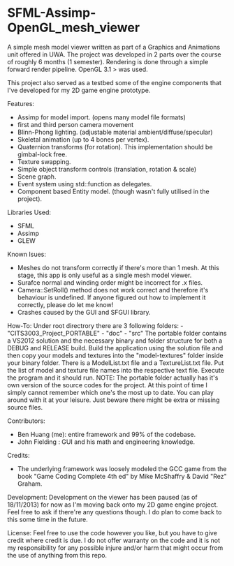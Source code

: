 SFML-Assimp-OpenGL_mesh_viewer
=======================

A simple mesh model viewer written as part of a Graphics and Animations unit offered in UWA.
The project was developed in 2 parts over the course of roughly 6 months (1 semester). Rendering is done through a 
simple forward render pipeline. OpenGL 3.1 > was used.

This project also served as a testbed some of the engine components that I've developed for my 2D game engine prototype.


Features:
  - Assimp for model import. (opens many model file formats)
  - first and third person camera movement
  - Blinn-Phong lighting. (adjustable material ambient/diffuse/specular)
  - Skeletal animation (up to 4 bones per vertex).
  - Quaternion transforms (for rotation). This implementation should be gimbal-lock free.
  - Texture swapping.
  - Simple object transform controls (translation, rotation & scale)
  - Scene graph.
  - Event system using std::function as delegates.
  - Component based Entity model. (though wasn't fully utilised in the project).
  
  
Libraries Used:
  - SFML
  - Assimp
  - GLEW


Known Isues:
  - Meshes do not transform correctly if there's more than 1 mesh.
    At this stage, this app is only useful as a single mesh model viewer.
  - Surafce normal and winding order might be incorrect for .x files.
  - Camera::SetRoll() method does not work correct and therefore it's behaviour is undefined.
    If anyone figured out how to implement it correctly, please do let me know!
  - Crashes caused by the GUI and SFGUI library.


How-To:
  Under root directrory there are 3 following folders:
    - "CITS3003_Project_PORTABLE"
    - "doc"
    - "src"
  The portable folder contains a VS2012 solution and the necessary binary and folder structure for both a DEBUG and RELEASE build. Build the application using the solution file and then copy your models and textures into the "model-textures" folder inside your binary folder. There is a ModelList.txt file and a TextureList.txt file. Put the list of model and texture file names into the respective text file. Execute the program and it should run.
  NOTE: The portable folder actually has it's own version of the source codes for the project. At this point of time I simply cannot remember which one's the most up to date. You can play around with it at your leisure. Just beware there might be extra or missing source files.


Contributors:
  - Ben Huang (me): entire framework and 99% of the codebase.
  - John Fielding : GUI and his math and engineering knowledge.
  
  
Credits:
  - The underlying framework was loosely modeled the GCC game from the book "Game Coding Complete 4th ed"
    by Mike McShaffry & David "Rez" Graham.

Development:
  Development on the viewer has been paused (as of 18/11/2013) for now as I'm moving back onto my 2D game engine project.
  Feel free to ask if there're any questions though. I do plan to come back to this some time in the future.
  
  
License:
  Feel free to use the code however you like, but you have to give credit where credit is due.
  I do not offer warranty on the code and it is not my responsibility for any possible injure
  and/or harm that might occur from the use of anything from this repo.
